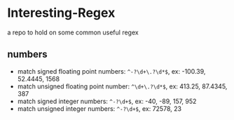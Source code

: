 # Interesting-Regex
a repo to hold on some common useful regex

## numbers            
- match signed floating point numbers: `^-?\d+\.?\d*$`, ex: -100.39, 52.4445, 1568
- match unsigned floating point number: `^\d+\.?\d*$`, ex: 413.25, 87.4345, 387
- match signed integer numbers: `^-?\d+$`, ex: -40, -89, 157, 952
- match unsigned integer numbers: `^-?\d+$`, ex: 72578, 23
